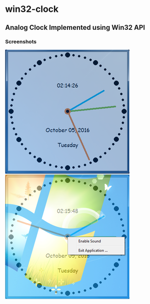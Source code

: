 # win32-clock

## Analog Clock Implemented using Win32 API

### Screenshots

![Image](/Untitled.png)
![Image](/Untitled0.png)
